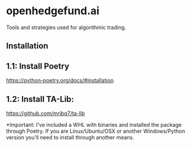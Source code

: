 # openhedgefund.ai
Tools and strategies used for algorithmic trading.


Installation
---------------------

1.1: Install Poetry
---------------------
https://python-poetry.org/docs/#installation

1.2: Install TA-Lib:
---------------------
https://github.com/mrjbq7/ta-lib

*Important: I've included a WHL with binaries and installed the package through Poetry.
If you are Linux/Ubuntu/OSX or another Windows/Python version you'll need to 
install through another means.
